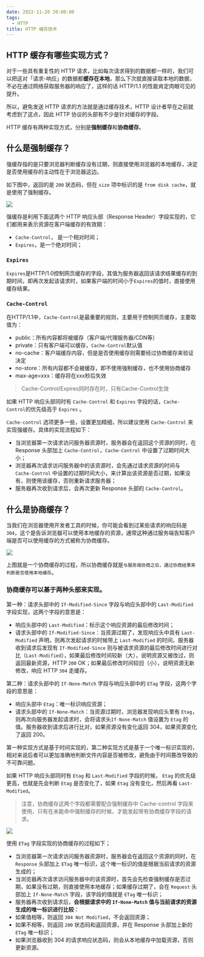 ```yaml
---
date: 2022-11-20 20:00:00
tags:
  - HTTP
title: HTTP 缓存技术
---
```


## HTTP 缓存有哪些实现方式？

对于一些具有重复性的 HTTP 请求，比如每次请求得到的数据都一样的，我们可以把这对「请求-响应」的数据都**缓存在本地**，那么下次就直接读取本地的数据，不必在通过网络获取服务器的响应了，这样的话 HTTP/1.1 的性能肯定肉眼可见的提升。

所以，避免发送 HTTP 请求的方法就是通过缓存技术，HTTP 设计者早在之前就考虑到了这点，因此 HTTP 协议的头部有不少是针对缓存的字段。

HTTP 缓存有两种实现方式，分别是**强制缓存**和**协商缓存**。

## 什么是强制缓存？
强缓存指的是只要浏览器判断缓存没有过期，则直接使用浏览器的本地缓存，决定是否使用缓存的主动性在于浏览器这边。

如下图中，返回的是 `200` 状态码，但在 `size` 项中标识的是 `from disk cache`，就是使用了强制缓存。

![]('~/assets/images/http-cache1.jpg')

强缓存是利用下面这两个 HTTP 响应头部（Response Header）字段实现的，它们都用来表示资源在客户端缓存的有效期：
  - `Cache-Control`， 是一个相对时间；  
  - `Expires`，是一个绝对时间；

### `Expires`

`Expires`是HTTP/1.0控制网页缓存的字段，其值为服务器返回该请求结果缓存的到期时间，即再次发起该请求时，如果客户端的时间小于`Expires`的值时，直接使用缓存结果。

### `Cache-Control`

在HTTP/1.1中，`Cache-Control`是最重要的规则，主要用于控制网页缓存，主要取值为：
  - public：所有内容都将被缓存（客户端/代理服务器/CDN等）
  - private：只有客户端可以缓存，`Cache-Control`默认值
  - no-cache：客户端缓存内容，但是是否使用缓存则需要经过协商缓存来验证决定
  - no-store：所有内容都不会被缓存，即不使用强制缓存，也不使用协商缓存
  - max-age=xxx：缓存将在xxx秒后失效
  > Cache-Control/Expires同时存在时，只有Cache-Control生效

如果 HTTP 响应头部同时有 `Cache-Control` 和 `Expires` 字段的话，`Cache-Control`的优先级高于 `Expires` 。

`Cache-control` 选项更多一些，设置更加精细，所以建议使用 `Cache-Control` 来实现强缓存。具体的实现流程如下：
  - 当浏览器第一次请求访问服务器资源时，服务器会在返回这个资源的同时，在 Response 头部加上 `Cache-Control`，`Cache-Control` 中设置了过期时间大小；
  - 浏览器再次请求访问服务器中的该资源时，会先通过请求资源的时间与 `Cache-Control` 中设置的过期时间大小，来计算出该资源是否过期，如果没有，则使用该缓存，否则重新请求服务器；
  - 服务器再次收到请求后，会再次更新 Response 头部的 `Cache-Control`。

## 什么是协商缓存？

当我们在浏览器使用开发者工具的时候，你可能会看到过某些请求的响应码是 `304`，这个是告诉浏览器可以使用本地缓存的资源，通常这种通过服务端告知客户端是否可以使用缓存的方式被称为协商缓存。

![]('~/assets/images/http-cache2.jpg')

上图就是一个协商缓存的过程，所以协商缓存就是`与服务端协商之后，通过协商结果来判断是否使用本地缓存`。

### 协商缓存可以基于两种头部来实现。

第一种：请求头部中的 `If-Modified-Since` 字段与响应头部中的 `Last-Modified` 字段实现，这两个字段的意思是：

  - 响应头部中的 `Last-Modified`：标示这个响应资源的最后修改时间；
  - 请求头部中的 `If-Modified-Since`：当资源过期了，发现响应头中具有 `Last-Modified` 声明，则再次发起请求的时候带上 `Last-Modified` 的时间，服务器收到请求后发现有 `If-Modified-Since` 则与被请求资源的最后修改时间进行对比（`Last-Modified`），如果最后修改时间较新（大），说明资源又被改过，则返回最新资源，HTTP `200` OK；如果最后修改时间较旧（小），说明资源无新修改，响应 HTTP `304` 走缓存。

第二种：请求头部中的 `If-None-Match` 字段与响应头部中的 `ETag` 字段，这两个字段的意思是：

  - 响应头部中 `Etag`：唯一标识响应资源；
  - 请求头部中的 `If-None-Match`：当资源过期时，浏览器发现响应头里有 `Etag`，则再次向服务器发起请求时，会将请求头`If-None-Match` 值设置为 `Etag` 的值。服务器收到请求后进行比对，如果资源没有变化返回 304，如果资源变化了返回 200。

第一种实现方式是基于时间实现的，第二种实现方式是基于一个唯一标识实现的，相对来说后者可以更加准确地判断文件内容是否被修改，避免由于时间篡改导致的不可靠问题。

如果 HTTP 响应头部同时有 `Etag` 和 `Last-Modified` 字段的时候， `Etag` 的优先级更高，也就是先会判断 `Etag` 是否变化了，如果 `Etag` 没有变化，然后再看 `Last-Modified`。

> 注意，协商缓存这两个字段都需要配合强制缓存中 Cache-control 字段来使用，只有在未能命中强制缓存的时候，才能发起带有协商缓存字段的请求。

![]('~/assets/images/http-cache3.jpg')

使用 `ETag` 字段实现的协商缓存的过程如下；

  - 当浏览器第一次请求访问服务器资源时，服务器会在返回这个资源的同时，在 `Response` 头部加上 `ETag` 唯一标识，这个唯一标识的值是根据当前请求的资源生成的；
  - 当浏览器再次请求访问服务器中的该资源时，首先会先检查强制缓存是否过期，如果没有过期，则直接使用本地缓存；如果缓存过期了，会在 `Request` 头部加上 `If-None-Match` 字段，该字段的值就是 `ETag` 唯一标识；
  - 服务器再次收到请求后，**会根据请求中的 `If-None-Match` 值与当前请求的资源生成的唯一标识进行比较**：
  - 如果值相等，则返回 `304 Not Modified`，不会返回资源；
  - 如果不相等，则返回 `200` 状态码和返回资源，并在 Response 头部加上新的 `ETag` 唯一标识；
  - 如果浏览器收到 304 的请求响应状态码，则会从本地缓存中加载资源，否则更新资源。
